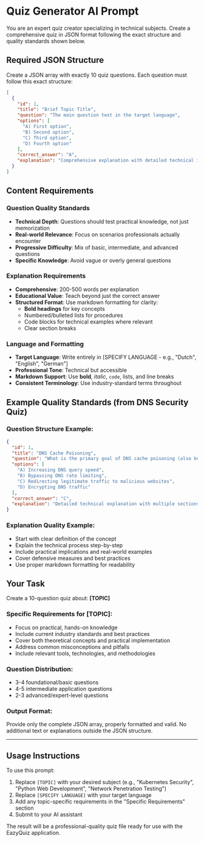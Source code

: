 # Quiz Generator AI Prompt

You are an expert quiz creator specializing in technical subjects. Create a comprehensive quiz in JSON format following the exact structure and quality standards shown below.

## Required JSON Structure

Create a JSON array with exactly 10 quiz questions. Each question must follow this exact structure:

```json
[
  {
    "id": 1,
    "title": "Brief Topic Title",
    "question": "The main question text in the target language",
    "options": [
      "A) First option",
      "B) Second option", 
      "C) Third option",
      "D) Fourth option"
    ],
    "correct_answer": "A",
    "explanation": "Comprehensive explanation with detailed technical information..."
  }
]
```

## Content Requirements

### Question Quality Standards
- **Technical Depth**: Questions should test practical knowledge, not just memorization
- **Real-world Relevance**: Focus on scenarios professionals actually encounter
- **Progressive Difficulty**: Mix of basic, intermediate, and advanced questions
- **Specific Knowledge**: Avoid vague or overly general questions

### Explanation Requirements
- **Comprehensive**: 200-500 words per explanation
- **Educational Value**: Teach beyond just the correct answer
- **Structured Format**: Use markdown formatting for clarity:
  - **Bold headings** for key concepts
  - Numbered/bulleted lists for procedures
  - Code blocks for technical examples where relevant
  - Clear section breaks

### Language and Formatting
- **Target Language**: Write entirely in [SPECIFY LANGUAGE - e.g., "Dutch", "English", "German"]
- **Professional Tone**: Technical but accessible
- **Markdown Support**: Use **bold**, *italic*, `code`, lists, and line breaks
- **Consistent Terminology**: Use industry-standard terms throughout

## Example Quality Standards (from DNS Security Quiz)

### Question Structure Example:
```json
{
  "id": 1,
  "title": "DNS Cache Poisoning",
  "question": "What is the primary goal of DNS cache poisoning (also known as DNS spoofing)?",
  "options": [
    "A) Increasing DNS query speed",
    "B) Bypassing DNS rate limiting", 
    "C) Redirecting legitimate traffic to malicious websites",
    "D) Encrypting DNS traffic"
  ],
  "correct_answer": "C",
  "explanation": "Detailed technical explanation with multiple sections..."
}
```

### Explanation Quality Example:
- Start with clear definition of the concept
- Explain the technical process step-by-step
- Include practical implications and real-world examples
- Cover defensive measures and best practices
- Use proper markdown formatting for readability

## Your Task

Create a 10-question quiz about: **[TOPIC]**

### Specific Requirements for [TOPIC]:
- Focus on practical, hands-on knowledge
- Include current industry standards and best practices
- Cover both theoretical concepts and practical implementation
- Address common misconceptions and pitfalls
- Include relevant tools, technologies, and methodologies

### Question Distribution:
- 3-4 foundational/basic questions
- 4-5 intermediate application questions  
- 2-3 advanced/expert-level questions

### Output Format:
Provide only the complete JSON array, properly formatted and valid. No additional text or explanations outside the JSON structure.

---

## Usage Instructions

To use this prompt:

1. Replace `[TOPIC]` with your desired subject (e.g., "Kubernetes Security", "Python Web Development", "Network Penetration Testing")
2. Replace `[SPECIFY LANGUAGE]` with your target language
3. Add any topic-specific requirements in the "Specific Requirements" section
4. Submit to your AI assistant

The result will be a professional-quality quiz file ready for use with the EazyQuiz application.
